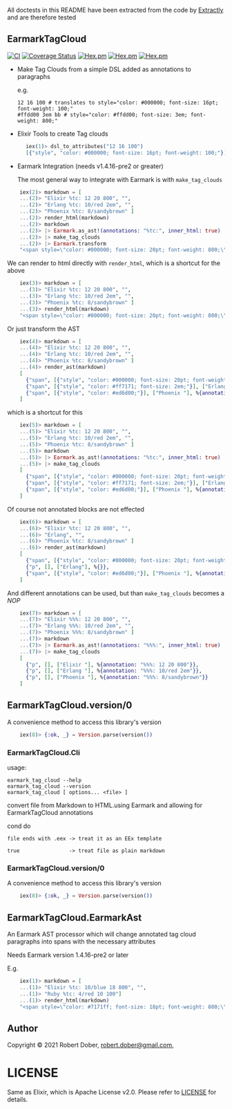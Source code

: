 <!--
DO NOT EDIT THIS FILE
It has been generated from the template `README.md.eex` by Extractly (https://github.com/RobertDober/extractly.git)
and any changes you make in this file will most likely be lost
-->

All doctests in this README have been extracted from the code by [Extractly](https://github.com/RobertDober/extractly)
and are therefore tested

## EarmarkTagCloud


[![CI](https://github.com/RobertDober/earmark_tag_cloud/actions/workflows/ci.yml/badge.svg)](https://github.com/RobertDober/earmark_tag_cloud/actions/workflows/ci.yml)
[![Coverage Status](https://coveralls.io/repos/github/RobertDober/earmark_tag_cloud/badge.svg?branch=master)](https://coveralls.io/github/RobertDober/earmark_tag_cloud?branch=master)
[![Hex.pm](https://img.shields.io/hexpm/v/earmark_tag_cloud.svg)](https://hex.pm/packages/earmark_tag_cloud)
[![Hex.pm](https://img.shields.io/hexpm/dw/earmark_tag_cloud.svg)](https://hex.pm/packages/earmark_tag_cloud)
[![Hex.pm](https://img.shields.io/hexpm/dt/earmark_tag_cloud.svg)](https://hex.pm/packages/earmark_tag_cloud)

- Make Tag Clouds from a simple DSL added as annotations to paragraphs

    e.g.
    ```
    12 16 100 # translates to style="color: #000000; font-size: 16pt; font-weight: 100;"
    #ffdd00 3em bb # style="color: #ffdd00; font-size: 3em; font-weight: 800;"

    ```

- Elixir Tools to create Tag clouds

```elixir
      iex(1)> dsl_to_attributes("12 16 100")
      [{"style", "color: #000000; font-size: 16pt; font-weight: 100;"}]
```

- Earmark Integration (needs v1.4.16-pre2 or greater)

  The most general way to integrate with Earmark is with `make_tag_clouds`

```elixir
    iex(2)> markdown = [
    ...(2)> "Elixir %tc: 12 20 800", "",
    ...(2)> "Erlang %tc: 10/red 2em", "",
    ...(2)> "Phoenix %tc: 8/sandybrown" ]
    ...(2)> render_html(markdown)
    ...(2)> markdown
    ...(2)> |> Earmark.as_ast!(annotations: "%tc:", inner_html: true)
    ...(2)> |> make_tag_clouds
    ...(2)> |> Earmark.transform
    "<span style=\"color: #000000; font-size: 20pt; font-weight: 800;\">\nElixir </span>\n<span style=\"color: #ff7171; font-size: 2em;\">\nErlang </span>\n<span style=\"color: #ed6d00;\">\nPhoenix </span>\n"
```

  We can render to html directly with `render_html`, which is a shortcut for the above

```elixir
    iex(3)> markdown = [
    ...(3)> "Elixir %tc: 12 20 800", "",
    ...(3)> "Erlang %tc: 10/red 2em", "",
    ...(3)> "Phoenix %tc: 8/sandybrown" ]
    ...(3)> render_html(markdown)
    "<span style=\"color: #000000; font-size: 20pt; font-weight: 800;\">\nElixir </span>\n<span style=\"color: #ff7171; font-size: 2em;\">\nErlang </span>\n<span style=\"color: #ed6d00;\">\nPhoenix </span>\n"
```


  Or just transform the AST

```elixir
    iex(4)> markdown = [
    ...(4)> "Elixir %tc: 12 20 800", "",
    ...(4)> "Erlang %tc: 10/red 2em", "",
    ...(4)> "Phoenix %tc: 8/sandybrown" ]
    ...(4)> render_ast(markdown)
    [
      {"span", [{"style", "color: #000000; font-size: 20pt; font-weight: 800;"}], ["Elixir "], %{annotation: "%tc: 12 20 800"}},
      {"span", [{"style", "color: #ff7171; font-size: 2em;"}], ["Erlang "], %{annotation: "%tc: 10/red 2em"}},
      {"span", [{"style", "color: #ed6d00;"}], ["Phoenix "], %{annotation: "%tc: 8/sandybrown"}}
    ]
```

  which is a shortcut for this

```elixir
    iex(5)> markdown = [
    ...(5)> "Elixir %tc: 12 20 800", "",
    ...(5)> "Erlang %tc: 10/red 2em", "",
    ...(5)> "Phoenix %tc: 8/sandybrown" ]
    ...(5)> markdown
    ...(5)> |> Earmark.as_ast!(annotations: "%tc:", inner_html: true)
    ...(5)> |> make_tag_clouds
    [
      {"span", [{"style", "color: #000000; font-size: 20pt; font-weight: 800;"}], ["Elixir "], %{annotation: "%tc: 12 20 800"}},
      {"span", [{"style", "color: #ff7171; font-size: 2em;"}], ["Erlang "], %{annotation: "%tc: 10/red 2em"}},
      {"span", [{"style", "color: #ed6d00;"}], ["Phoenix "], %{annotation: "%tc: 8/sandybrown"}}
    ]
```

  Of course not annotated blocks are not effected

```elixir
    iex(6)> markdown = [
    ...(6)> "Elixir %tc: 12 20 800", "",
    ...(6)> "Erlang", "",
    ...(6)> "Phoenix %tc: 8/sandybrown" ]
    ...(6)> render_ast(markdown)
    [
      {"span", [{"style", "color: #000000; font-size: 20pt; font-weight: 800;"}], ["Elixir "], %{annotation: "%tc: 12 20 800"}},
      {"p", [], ["Erlang"], %{}},
      {"span", [{"style", "color: #ed6d00;"}], ["Phoenix "], %{annotation: "%tc: 8/sandybrown"}}
    ]
```

  And different annotations can be used, but than `make_tag_clouds` becomes a _NOP_

```elixir
    iex(7)> markdown = [
    ...(7)> "Elixir %%%: 12 20 800", "",
    ...(7)> "Erlang %%%: 10/red 2em", "",
    ...(7)> "Phoenix %%%: 8/sandybrown" ]
    ...(7)> markdown
    ...(7)> |> Earmark.as_ast!(annotations: "%%%:", inner_html: true)
    ...(7)> |> make_tag_clouds
    [
      {"p", [], ["Elixir "], %{annotation: "%%%: 12 20 800"}},
      {"p", [], ["Erlang "], %{annotation: "%%%: 10/red 2em"}},
      {"p", [], ["Phoenix "], %{annotation: "%%%: 8/sandybrown"}}
    ]
```


## EarmarkTagCloud.version/0

A convenience method to access this library's version

```elixir
    iex(8)> {:ok, _} = Version.parse(version())
```


### EarmarkTagCloud.Cli

usage:

    earmark_tag_cloud --help
    earmark_tag_cloud --version
    earmark_tag_cloud [ options... <file> ]

convert file from Markdown to HTML.using Earmark and allowing for EarmarkTagCloud annotations

cond do

    file ends with .eex -> treat it as an EEx template

    true                -> treat file as plain markdown



### EarmarkTagCloud.version/0

A convenience method to access this library's version

```elixir
    iex(8)> {:ok, _} = Version.parse(version())
```



## EarmarkTagCloud.EarmarkAst

An Earmark AST processor which will change annotated tag cloud paragraphs into spans with the necessary attributes

Needs Earmark version 1.4.16-pre2 or later

E.g.

```elixir
    iex(1)> markdown = [
    ...(1)> "Elixir %tc: 10/blue 18 800", "",
    ...(1)> "Ruby %tc: 4/red 10 100"]
    ...(1)> render_html(markdown)
    "<span style=\"color: #7171ff; font-size: 18pt; font-weight: 800;\">\nElixir </span>\n<span style=\"color: #ffd4d4; font-size: 10pt; font-weight: 100;\">\nRuby </span>\n"
```



## Author

Copyright © 2021 Robert Dober, robert.dober@gmail.com,

# LICENSE

Same as Elixir, which is Apache License v2.0. Please refer to [LICENSE](LICENSE) for details.

<!-- SPDX-License-Identifier: Apache-2.0 -->

